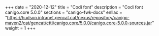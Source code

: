 +++
date        = "2020-12-12"
title       = "Codi font"
description = "Codi font canigo.core 5.0.0"
sections    = "canigo-fwk-docs"
enllac		= "https://hudson.intranet.gencat.cat/nexus/repository/canigo-maven2/cat/gencat/ctti/canigo.core/5.0.0/canigo.core-5.0.0-sources.jar"
weight		= 1
+++
